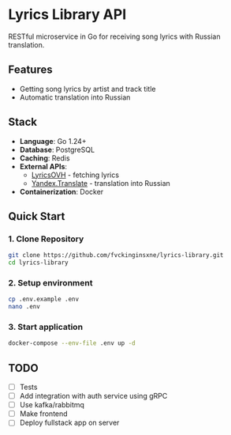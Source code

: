 # Lyrics Library API

RESTful microservice in Go for receiving song lyrics with Russian translation.

## Features
- Getting song lyrics by artist and track title
- Automatic translation into Russian

## Stack
- **Language**: Go 1.24+
- **Database**: PostgreSQL
- **Caching**: Redis
- **External APIs**:
  - [LyricsOVH](https://lyricsovh.docs.apiary.io/#reference) - fetching lyrics
  - [Yandex.Translate](https://yandex.cloud/ru/docs/translate/quickstart) - translation into Russian
- **Containerization**: Docker

## Quick Start
### 1. Clone Repository
```bash
git clone https://github.com/fvckinginsxne/lyrics-library.git
cd lyrics-library
```
### 2. Setup environment
```bash
cp .env.example .env
nano .env 
```
### 3. Start application
```bash
docker-compose --env-file .env up -d
```

## TODO 
- [ ] Tests
- [ ] Add integration with auth service using gRPC  
- [ ] Use kafka/rabbitmq
- [ ] Make frontend
- [ ] Deploy fullstack app on server
